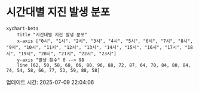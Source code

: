 # 시간대별 지진 발생 분포

```mermaid
xychart-beta
    title "시간대별 지진 발생 분포"
    x-axis ["0시", "1시", "2시", "3시", "4시", "5시", "6시", "7시", "8시", "9시", "10시", "11시", "12시", "13시", "14시", "15시", "16시", "17시", "18시", "19시", "20시", "21시", "22시", "23시"]
    y-axis "발생 횟수" 0 --> 98
    line [62, 50, 58, 68, 66, 80, 96, 88, 72, 87, 64, 70, 84, 80, 84, 74, 54, 58, 66, 77, 53, 59, 88, 58]
```

업데이트 시간: 2025-07-09 22:04:06
